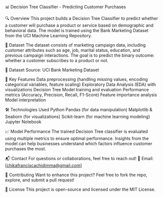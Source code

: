 📊 Decision Tree Classifier - Predicting Customer Purchases

🔍 Overview
This project builds a Decision Tree Classifier to predict whether a customer will purchase a product or service based on demographic and behavioral data. The model is trained using the Bank Marketing Dataset from the UCI Machine Learning Repository.

📌 Dataset
The dataset consists of marketing campaign data, including customer attributes such as age, job, marital status, education, and previous campaign interactions. The goal is to predict the binary outcome: whether a customer subscribes to a product or not.

📂 Dataset Source: UCI Bank Marketing Dataset

🚀 Key Features
Data preprocessing (handling missing values, encoding categorical variables, feature scaling)
Exploratory Data Analysis (EDA) with visualizations
Decision Tree Model training and evaluation
Performance metrics (Accuracy, Precision, Recall, F1-Score)
Feature importance analysis
Model interpretation

🛠️ Technologies Used
Python
Pandas (for data manipulation)
Matplotlib & Seaborn (for visualizations)
Scikit-learn (for machine learning modeling)
Jupyter Notebook

📈 Model Performance
The trained Decision Tree classifier is evaluated using multiple metrics to ensure optimal performance. Insights from the model can help businesses understand which factors influence customer purchases the most.

📬 Contact
For questions or collaborations, feel free to reach out!
📧 Email: [chikafranciscachidimma@gmail.com]

🤝 Contributing
Want to enhance this project? Feel free to fork the repo, explore, and submit a pull request!

📜 License
This project is open-source and licensed under the MIT License.

